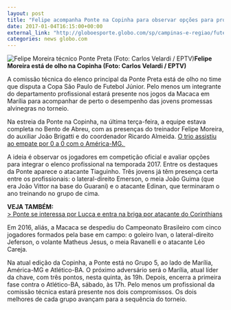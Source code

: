 ```yaml
---
layout: post
title: "Felipe acompanha Ponte na Copinha para observar opções para profissional "
date: 2017-01-04T16:15:00+00:00
external_link: "http://globoesporte.globo.com/sp/campinas-e-regiao/futebol/times/ponte-preta/noticia/2017/01/felipe-acompanha-ponte-na-copinha-para-observar-opcoes-para-profissional.html"
categories: news globo.com
---
```

 ![Felipe Moreira técnico Ponte Preta (Foto: Carlos Velardi / EPTV)](http://s2.glbimg.com/xx1uUe8D6t1kZtkNz67jzbFQ4U4=/168x0:1407x950/300x230/s.glbimg.com/es/ge/f/original/2016/12/12/felipe1.jpg "Felipe Moreira técnico Ponte Preta (Foto: Carlos Velardi / EPTV)")**Felipe Moreira está de olho na Copinha (Foto: Carlos Velardi / EPTV)**

A comissão técnica do elenco principal da Ponte Preta está de olho no time que disputa a Copa São Paulo de Futebol Júnior. Pelo menos um integrante do departamento profissional estará presente nos jogos da Macaca em Marília para acompanhar de perto o desempenho das jovens promessas alvinegras no torneio.

Na estreia da Ponte na Copinha, na última terça-feira, a equipe estava completa no Bento de Abreu, com as presenças do treinador Felipe Moreira, do auxiliar João Brigatti e do coordenador Ricardo Almeida. [O trio assistiu ao empate por 0 a 0 com o América-MG.&nbsp;](http://globoesporte.globo.com/sp/campinas-e-regiao/futebol/copa-SP-de-futebol-junior/noticia/2017/01/america-mg-e-ponte-ficam-no-0-0-marilia-lidera-gracas-gol-de-goleiro.html)

A ideia é observar os jogadores em competição oficial e avaliar opções para integrar o elenco profissional na temporada 2017. Entre os destaques da Ponte aparece o atacante Tiaguinho. Três jovens já têm presença certa entre os profissionais: o lateral-direito Emerson, o meia João Guima (que era João Vittor na base do Guarani) e o atacante Edinan, que terminaram o ano treinando no grupo de cima.&nbsp;

**VEJA TAMBÉM:**  
[\>&nbsp;Ponte se interessa por Lucca e entra na briga por atacante do Corinthians](http://globoesporte.globo.com/sp/campinas-e-regiao/futebol/times/ponte-preta/noticia/2017/01/ponte-se-interessa-por-lucca-e-entra-na-briga-por-atacante-do-corinthians.html)

Em 2016, aliás, a Macaca se despediu do Campeonato Brasileiro com cinco jogadores formados pela base em campo: o goleiro Ivan, o lateral-direito Jeferson, o volante Matheus Jesus, o meia Ravanelli e o atacante Léo Careja.&nbsp;

Na atual edição da Copinha, a Ponte está no Grupo 5, ao lado de Marília, América-MG e Atlético-BA. O próximo adversário será o Marília, atual líder da chave, com três pontos, nesta quinta, às 19h. Depois, encerra a primeira fase contra o Atlético-BA, sábado, às 17h. Pelo menos um profissional da comissão técnica estará presente nos dois compromissos. Os dois melhores de cada grupo avançam para a sequência do torneio.&nbsp;

